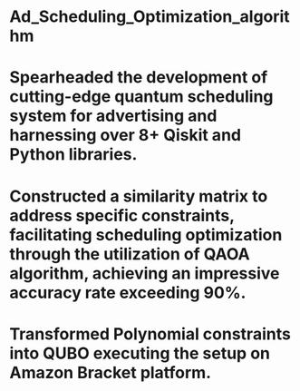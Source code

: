 # Ad_Scheduling_Optimization_algorithm
# Spearheaded the development of cutting-edge quantum scheduling system for advertising and harnessing over 8+ Qiskit and Python libraries.

# Constructed a similarity matrix to address specific constraints, facilitating scheduling optimization through the utilization of QAOA algorithm, achieving an impressive accuracy rate exceeding 90%.

# Transformed Polynomial constraints into QUBO executing the setup on Amazon Bracket platform.
